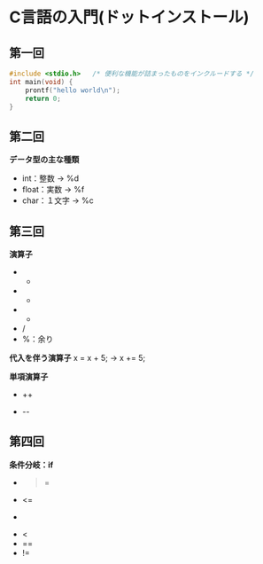 # C言語の入門(ドットインストール)


## 第一回

```hello.c
#include <stdio.h>   /* 便利な機能が詰まったものをインクルードする */
int main(void) {
	prontf("hello world\n");
	return 0;
}
```


## 第二回
**データ型の主な種類**

- int：整数 -> %d
- float：実数 -> %f
- char：１文字 -> %c


## 第三回
**演算子**

- +
- -
- *
- /
- %：余り

**代入を伴う演算子**
x = x + 5; -> x += 5;

**単項演算子**

- ++
* --


## 第四回
**条件分岐：if**

- >=
- <=
- >
- <
- ==
- !=